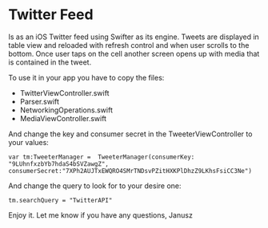 <h1> Twitter Feed </h1>
Is as an iOS Twitter feed using Swifter as its engine. 
Tweets are displayed in table view and reloaded with refresh control and when user scrolls to the bottom. Once user taps on the cell another screen opens up with media that is contained in the tweet.


To use it in your app you have to copy the files:
<ul>
<li>TwitterViewController.swift</li>
<li>Parser.swift</li>
<li>NetworkingOperations.swift</li>
<li>MediaViewController.swift </li>
</ul>

And change the key and consumer secret in the TweeterViewController to your values:
```
var tm:TweeterManager =  TweeterManager(consumerKey:  "9LUhnfxzbYb7hdaS4bSVZawgZ", consumerSecret:"7XPh2AUJTxEWQRO4SMrTNDsvPZitHXKPlDhzZ9LKhsFsiCC3Ne")
```
And change the query to look for to your desire one:
```
tm.searchQuery = "TwitterAPI"
```
Enjoy it. Let me know if you have any questions,
Janusz
